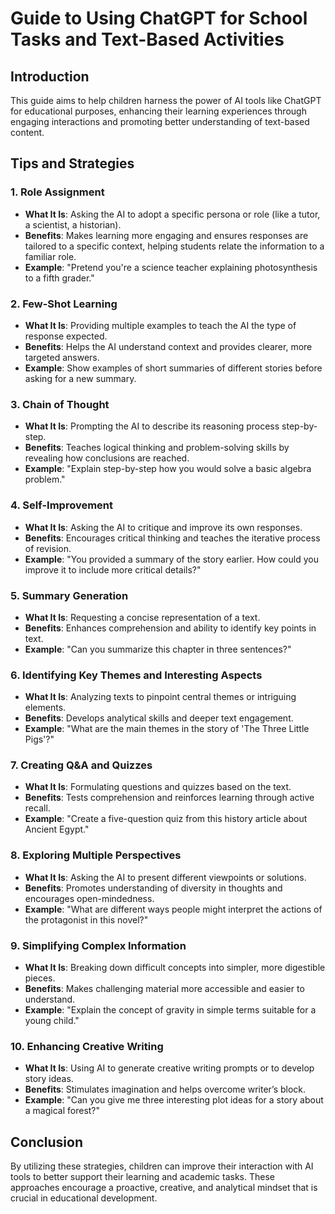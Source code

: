# Guide to Using ChatGPT for School Tasks and Text-Based Activities

## Introduction
This guide aims to help children harness the power of AI tools like ChatGPT for educational purposes, enhancing their learning experiences through engaging interactions and promoting better understanding of text-based content.

## Tips and Strategies

### 1. Role Assignment
- **What It Is**: Asking the AI to adopt a specific persona or role (like a tutor, a scientist, a historian).
- **Benefits**: Makes learning more engaging and ensures responses are tailored to a specific context, helping students relate the information to a familiar role.
- **Example**: "Pretend you're a science teacher explaining photosynthesis to a fifth grader."

### 2. Few-Shot Learning
- **What It Is**: Providing multiple examples to teach the AI the type of response expected.
- **Benefits**: Helps the AI understand context and provides clearer, more targeted answers.
- **Example**: Show examples of short summaries of different stories before asking for a new summary.

### 3. Chain of Thought
- **What It Is**: Prompting the AI to describe its reasoning process step-by-step.
- **Benefits**: Teaches logical thinking and problem-solving skills by revealing how conclusions are reached.
- **Example**: "Explain step-by-step how you would solve a basic algebra problem."

### 4. Self-Improvement
- **What It Is**: Asking the AI to critique and improve its own responses.
- **Benefits**: Encourages critical thinking and teaches the iterative process of revision.
- **Example**: "You provided a summary of the story earlier. How could you improve it to include more critical details?"

### 5. Summary Generation
- **What It Is**: Requesting a concise representation of a text.
- **Benefits**: Enhances comprehension and ability to identify key points in text.
- **Example**: "Can you summarize this chapter in three sentences?"

### 6. Identifying Key Themes and Interesting Aspects
- **What It Is**: Analyzing texts to pinpoint central themes or intriguing elements.
- **Benefits**: Develops analytical skills and deeper text engagement.
- **Example**: "What are the main themes in the story of 'The Three Little Pigs'?"

### 7. Creating Q&A and Quizzes
- **What It Is**: Formulating questions and quizzes based on the text.
- **Benefits**: Tests comprehension and reinforces learning through active recall.
- **Example**: "Create a five-question quiz from this history article about Ancient Egypt."

### 8. Exploring Multiple Perspectives
- **What It Is**: Asking the AI to present different viewpoints or solutions.
- **Benefits**: Promotes understanding of diversity in thoughts and encourages open-mindedness.
- **Example**: "What are different ways people might interpret the actions of the protagonist in this novel?"

### 9. Simplifying Complex Information
- **What It Is**: Breaking down difficult concepts into simpler, more digestible pieces.
- **Benefits**: Makes challenging material more accessible and easier to understand.
- **Example**: "Explain the concept of gravity in simple terms suitable for a young child."

### 10. Enhancing Creative Writing
- **What It Is**: Using AI to generate creative writing prompts or to develop story ideas.
- **Benefits**: Stimulates imagination and helps overcome writer’s block.
- **Example**: "Can you give me three interesting plot ideas for a story about a magical forest?"

## Conclusion
By utilizing these strategies, children can improve their interaction with AI tools to better support their learning and academic tasks. These approaches encourage a proactive, creative, and analytical mindset that is crucial in educational development.
